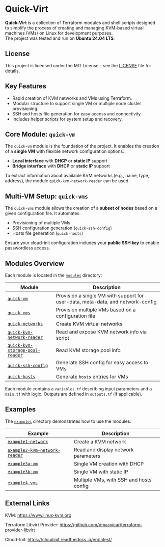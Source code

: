 # Quick-Virt

**Quick-Virt** is a collection of Terraform modules and shell scripts designed to simplify the process of creating and managing KVM-based virtual machines (VMs) on Linux for development purposes.  
The project was tested and run on **Ubuntu 24.04 LTS**.

## License

This project is licensed under the MIT License - see the [LICENSE](./LICENSE) file for details.

## Key Features

- Rapid creation of KVM networks and VMs using Terraform.
- Modular structure to support single VM or multiple node cluster provisioning.
- SSH and hosts file generation for easy access and connectivity.
- Includes helper scripts for system setup and recovery.


## Core Module: `quick-vm`

The `quick-vm` module is the foundation of the project. It enables the creation of a **single VM** with flexible network configuration options:

- **Local interface** with **DHCP** or **static IP** support
- **Bridge interface** with **DHCP** or **static IP** support

To extract information about available KVM networks (e.g., name, type, address), the module `quick-kvm-network-reader` can be used.


## Multi-VM Setup: `quick-vms`

The `quick-vms` module allows the creation of a **subset of nodes** based on a given configuration file. It automates:

- Provisioning of multiple VMs
- SSH configuration generation (`quick-ssh-config`)
- Hosts file generation (`quick-hosts`)

Ensure your cloud-init configuration includes your **public SSH key** to enable passwordless access.


## Modules Overview

Each module is located in the [`modules`](./modules) directory:

| Module | Description |
|--------|-------------|
| [`quick-vm`](./modules/quick-vm) | Provision a single VM with support for user-data, meta-data, and network-config |
| [`quick-vms`](./modules/quick-vms) | Provision multiple VMs based on a configuration file |
| [`quick-networks`](./modules/quick-networks) | Create KVM virtual networks |
| [`quick-kvm-network-reader`](./modules/quick-kvm-network-reader) | Read and expose KVM network info via script |
| [`quick-kvm-storage-pool-reader`](./modules/quick-kvm-storage-pool-reader) | Read KVM storage pool info |
| [`quick-ssh-config`](./modules/quick-ssh-config) | Generate SSH config for easy access to VMs |
| [`quick-hosts`](./modules/quick-hosts) | Generate `hosts` entries for VMs |

Each module contains a `variables.tf` describing input parameters and a `main.tf` with logic. Outputs are defined in `outputs.tf` (if applicable).

## Examples

The [`examples`](./examples) directory demonstrates how to use the modules:

| Example | Description |
|---------|-------------|
| [`example1-network`](./examples/example1-network) | Create a KVM network |
| [`example2-kvm-network-reader`](./examples/example2-kvm-network-reader) | Read and display network parameters |
| [`example3a-vm`](./examples/example3a-vm) | Single VM creation with DHCP |
| [`example3b-vm`](./examples/example3b-vm) | Single VM with static IP |
| [`example4-vms`](./examples/example4-vms) | Multiple VMs, with SSH and hosts config |



## External Links
KVM: https://www.linux-kvm.org

Terraform Libvirt Provider: https://github.com/dmacvicar/terraform-provider-libvirt

Cloud-Init: https://cloudinit.readthedocs.io/en/latest/
